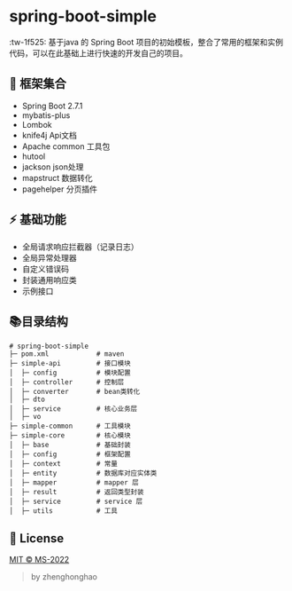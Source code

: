 # spring-boot-simple

:tw-1f525: 基于java 的 Spring Boot 项目的初始模板，整合了常用的框架和实例代码，可以在此基础上进行快速的开发自己的项目。

##  :pencil: 框架集合
- Spring Boot 2.7.1
- mybatis-plus
- Lombok
- knife4j Api文档
- Apache common 工具包
- hutool
- jackson json处理
- mapstruct 数据转化
- pagehelper 分页插件

##  :zap: 基础功能
- 全局请求响应拦截器（记录日志）
- 全局异常处理器
- 自定义错误码
- 封装通用响应类
- 示例接口
## 📚目录结构

```
# spring-boot-simple
├─ pom.xml            # maven
├─ simple-api         # 接口模块
│  ├─ config          # 模块配置
│  ├─ controller      # 控制层
│  ├─ converter       # bean类转化
│  ├─ dto             
│  ├─ service         # 核心业务层
│  ├─ vo
├─ simple-common      # 工具模块
├─ simple-core        # 核心模块
│  ├─ base            # 基础封装
│  ├─ config          # 框架配置
│  ├─ context         # 常量
│  ├─ entity          # 数据库对应实体类
│  ├─ mapper          # mapper 层
│  ├─ result          # 返回类型封装
│  ├─ service         # service 层
│  ├─ utils           # 工具
```
##  :pencil: License
[MIT © MS-2022](./LICENSE)

> by zhenghonghao
